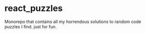 # react_puzzles
Monorepo that contains all my horrendous solutions to random code puzzles I find. just for fun.

